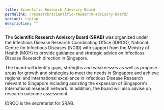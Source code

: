 ```yaml
---
title: Scientific Research Advisory Board
permalink: /research/scientific-research-advisory-board/
variant: tiptap
description: ""
---
```

<p>The <strong>Scientific Research Advisory Board (SRAB)</strong> was organized
under the&nbsp;Infectious Disease Research Coordinating Office (IDRCO),
National Centre for Infectious Diseases (NCID) with support from the&nbsp;Ministry
of Health (MOH) to provide guidance and strategic advice on Infectious
Disease Research direction in Singapore.</p>
<p>The board will identify gaps, strengths and weaknesses as well as propose
areas for growth and strategies to meet the needs in Singapore and achieve
regional and international excellence in Infectious Disease Research relevant
to Singapore including assisting the expansion of Singapore's International
research network. In addition, the board will also advise on research outcome
assessment.</p>
<p>IDRCO is the secretariat for SRAB.</p>